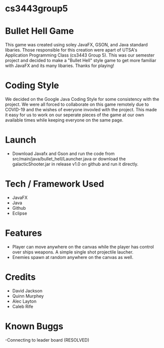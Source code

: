 # cs3443group5
# Bullet Hell Game
This game was created using soley JavaFX, GSON, and Java standard libaries. Those responsible for this creation were apart of UTSA's Application Programming Class (cs3443 Group 5). This was our semester project and decided to make a "Bullet Hell" style game to get more familiar with JavaFX and its many libaries. Thanks for playing!

# Coding Style
We decided on the Google Java Coding Style for some consistency with the project. We were all forced to collaborate on this game remotely due to COVID-19 and the wishes of everyone invovled with the project. This made it easy for us to work on our seperate pieces of the game at our own available times while keeping everyone on the same page.

# Launch
- Download Javafx and Gson and run the code from src/main/java/bullet_hell/Launcher.java or download the galacticShooter.jar in release v1.0 on github and run it directly.

# Tech / Framework Used
- JavaFX
- Java
- Github
- Eclipse

# Features
- Player can move anywhere on the canvas while the player has control over ships weapons. A simple single shot projectile laucher.
- Enemies spawn at random anywhere on the canvas as well. 

# Credits
- David Jackson
- Quinn Murphey
- Alec Layton
- Caleb Rife

# Known Buggs
-Connecting to leader board (RESOLVED)
